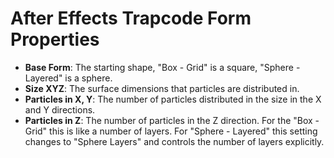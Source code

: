 # After Effects Trapcode Form Properties

- **Base Form**: The starting shape, "Box - Grid" is a square, "Sphere - Layered" is a sphere.
- **Size XYZ**: The surface dimensions that particles are distributed in.
- **Particles in X, Y**: The number of particles distributed in the size in the X and Y directions.
- **Particles in Z**: The number of particles in the Z direction. For the "Box - Grid" this is like a number of layers. For "Sphere - Layered" this setting changes to "Sphere Layers" and controls the number of layers explicitly.